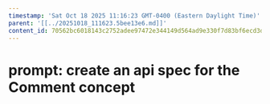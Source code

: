 ```yaml
---
timestamp: 'Sat Oct 18 2025 11:16:23 GMT-0400 (Eastern Daylight Time)'
parent: '[[../20251018_111623.5bee13e6.md]]'
content_id: 70562bc6018143c2752adee97472e344149d564ad9e330f7d83bf6ecd3d638a7
---
```


# prompt: create an api spec for the Comment concept
